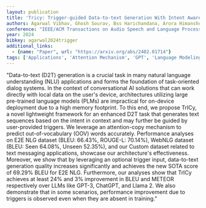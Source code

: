 ```yaml
---
layout: publication
title: 'Tricy: Trigger-guided Data-to-text Generation With Intent Aware Attention-copy'
authors: Agarwal Vibhav, Ghosh Sourav, Bss Harichandana, Arora Himanshu, Raja Barath Raj Kandur
conference: "IEEE/ACM Transactions on Audio Speech and Language Processing vol."
year: 2024
bibkey: agarwal2024trigger
additional_links:
  - {name: "Paper", url: "https://arxiv.org/abs/2402.01714"}
tags: ['Applications', 'Attention Mechanism', 'GPT', 'Language Modeling', 'Model Architecture', 'RAG', 'Tools', 'Training Techniques']
---
```

"Data-to-text (D2T) generation is a crucial task in many natural language understanding (NLU) applications and forms the foundation of task-oriented dialog systems. In the context of conversational AI solutions that can work directly with local data on the user's device, architectures utilizing large pre-trained language models (PLMs) are impractical for on-device deployment due to a high memory footprint. To this end, we propose TrICy, a novel lightweight framework for an enhanced D2T task that generates text sequences based on the intent in context and may further be guided by user-provided triggers. We leverage an attention-copy mechanism to predict out-of-vocabulary (OOV) words accurately. Performance analyses on E2E NLG dataset (BLEU: 66.43&#37;, ROUGE-L: 70.14&#37;), WebNLG dataset (BLEU: Seen 64.08&#37;, Unseen 52.35&#37;), and our Custom dataset related to text messaging applications, showcase our architecture's effectiveness. Moreover, we show that by leveraging an optional trigger input, data-to-text generation quality increases significantly and achieves the new SOTA score of 69.29&#37; BLEU for E2E NLG. Furthermore, our analyses show that TrICy achieves at least 24&#37; and 3&#37; improvement in BLEU and METEOR respectively over LLMs like GPT-3, ChatGPT, and Llama 2. We also demonstrate that in some scenarios, performance improvement due to triggers is observed even when they are absent in training."
